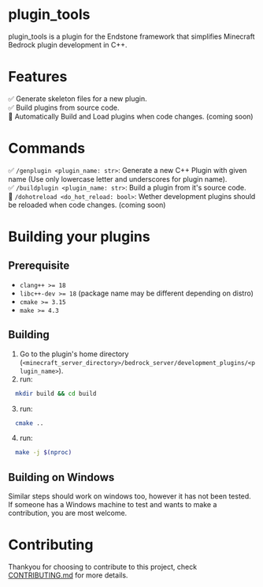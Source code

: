 # plugin_tools

plugin_tools is a plugin for the Endstone framework that simplifies Minecraft Bedrock plugin development in C++.

# Features

✅ Generate skeleton files for a new plugin.  
✅ Build plugins from source code.  
📅 Automatically Build and Load plugins when code changes. (coming soon)  

# Commands

✅ `/genplugin <plugin_name: str>`: Generate a new C++ Plugin with given name (Use only lowercase letter and underscores for plugin name).  
✅ `/buildplugin <plugin_name: str>`: Build a plugin from it's source code.  
📅 `/dohotreload <do_hot_reload: bool>`: Wether development plugins should be reloaded when code changes. (coming soon)  

# Building your plugins

## Prerequisite

- `clang++ >= 18`
- `libc++-dev >= 18` (package name may be different depending on distro)
- `cmake >= 3.15`
- `make >= 4.3`

## Building

1. Go to the plugin's home directory (`<minecraft_server_directory>/bedrock_server/development_plugins/<plugin_name>`).
2. run:
```bash
  mkdir build && cd build
```
3. run:
```bash
  cmake ..
```

4. run:
```bash
  make -j $(nproc)
```

## Building on Windows

Similar steps should work on windows too, however it has not been tested. If someone has a Windows machine to test and wants to make a contribution, you are most welcome.

# Contributing

Thankyou for choosing to contribute to this project, check [CONTRIBUTING.md](/CONTRIBUTING.md) for more details.
